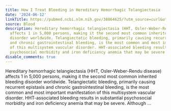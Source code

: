 ```yaml
---
title: How I Treat Bleeding in Hereditary Hemorrhagic Telangiectasia
date: '2024-06-12'
linkTitle: https://pubmed.ncbi.nlm.nih.gov/38864625/?utm_source=curl&utm_medium=rss&utm_campaign=journals&utm_content=7603509&fc=None&ff=20240612181555&v=2.18.0.post9+e462414
source: Blood
description: Hereditary hemorrhagic telangiectasia (HHT, Osler-Weber-Rendu disease)
  affects 1 in 5,000 persons, making it the second most common inherited bleeding
  disorder worldwide. Telangiectatic bleeding, primarily causing recurrent epistaxis
  and chronic gastrointestinal bleeding, is the most common and most important manifestation
  of this multisystem vascular disorder. HHT-associated bleeding results in substantial
  psychosocial morbidity and iron deficiency anemia that may be severe. Although ...
disable_comments: true
---
```

Hereditary hemorrhagic telangiectasia (HHT, Osler-Weber-Rendu disease) affects 1 in 5,000 persons, making it the second most common inherited bleeding disorder worldwide. Telangiectatic bleeding, primarily causing recurrent epistaxis and chronic gastrointestinal bleeding, is the most common and most important manifestation of this multisystem vascular disorder. HHT-associated bleeding results in substantial psychosocial morbidity and iron deficiency anemia that may be severe. Although ...